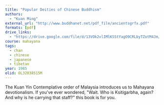 ```yaml
---
title: "Popular Deities of Chinese Buddhism"
authors:
  - "Kuan Ming"
external_url: "http://www.buddhanet.net/pdf_file/ancientsgrfx.pdf"
formats: [pdf]
drive_links:
  - "https://drive.google.com/file/d/13VOk2vlIMlKSStYagO9CRLbyTZotM4Jm/view?usp=drivesdk"
course: mahayana
tags:
  - chan
  - chinese
  - japanese
  - tibetan
year: 1985
olid: OL32038515M
---
```


The Kuan Yin Contemplative order of Malaysia introduces us to Mahayana devotionalism. If you've ever wondered, "Wait. Who is Ksitigarbha, again? And why is he carrying that staff?" this book is for you.

